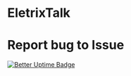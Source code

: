 # EletrixTalk

# Report bug to Issue 
[![Better Uptime Badge](https://betteruptime.com/status-badges/v1/monitor/m8kc.svg)](https://betteruptime.com/?utm_source=status_badge)
